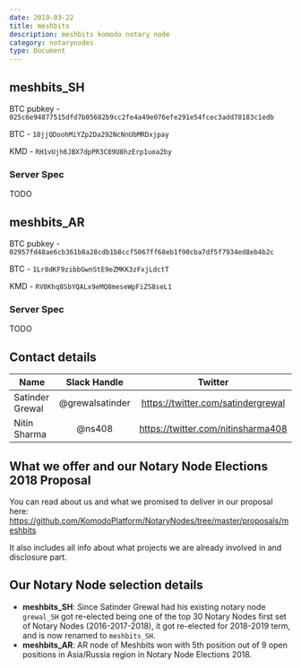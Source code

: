 ```yaml
---
date: 2019-03-22
title: meshbits
description: meshbits komodo notary node
category: notarynodes
type: Document
---
```

## meshbits_SH

BTC pubkey - `025c6e94877515dfd7b05682b9cc2fe4a49e076efe291e54fcec3add78183c1edb`

BTC - `18jjQDoohMiYZp2Da292NcNnUbMRDxjpay`

KMD - `RH1vUjh6JBX7dpPR3C89U8hzErp1uoa2by`

### Server Spec
TODO

## meshbits_AR

BTC pubkey - `02957fd48ae6cb361b8a28cdb1b8ccf5067ff68eb1f90cba7df5f7934ed8eb4b2c`

BTC - `1Lr8dKF9zibbGwnStE9eZMKK3zFxjLdctT`

KMD - `RV8Khq8SbYQALx9eMQ8meseWpFiZS8seL1`

### Server Spec
TODO

## Contact details


| Name  | Slack Handle  |  Twitter  |
| ------------- |:-------------:|:-----:|
| Satinder Grewal      | @grewalsatinder |  https://twitter.com/satindergrewal  |
| Nitin Sharma      | @ns408      |  https://twitter.com/nitinsharma408  |


## What we offer and our Notary Node Elections 2018 Proposal

You can read about us and what we promised to deliver in our proposal here:
https://github.com/KomodoPlatform/NotaryNodes/tree/master/proposals/meshbits

It also includes all info about what projects we are already involved in and disclosure part.

## Our Notary Node selection details

 - **meshbits_SH**: Since Satinder Grewal had his existing notary node `grewal_SH` got re-elected being one of the top 30 Notary Nodes first set of Notary Nodes (2016-2017-2018), it got re-elected for 2018-2019 term, and is now renamed to `meshbits_SH`.
 - **meshbits_AR**: AR node of Meshbits won with 5th position out of 9 open positions in Asia/Russia region in Notary Node Elections 2018.